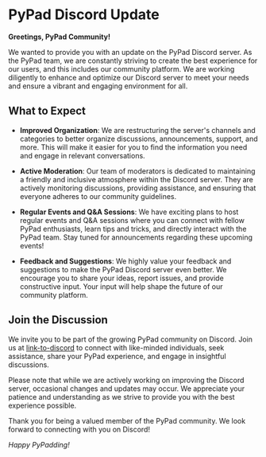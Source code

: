 # PyPad Discord Update

**Greetings, PyPad Community!**

We wanted to provide you with an update on the PyPad Discord server. As the PyPad team, we are constantly striving to create the best experience for our users, and this includes our community platform. We are working diligently to enhance and optimize our Discord server to meet your needs and ensure a vibrant and engaging environment for all.

## What to Expect

- **Improved Organization**: We are restructuring the server's channels and categories to better organize discussions, announcements, support, and more. This will make it easier for you to find the information you need and engage in relevant conversations.

- **Active Moderation**: Our team of moderators is dedicated to maintaining a friendly and inclusive atmosphere within the Discord server. They are actively monitoring discussions, providing assistance, and ensuring that everyone adheres to our community guidelines.

- **Regular Events and Q&A Sessions**: We have exciting plans to host regular events and Q&A sessions where you can connect with fellow PyPad enthusiasts, learn tips and tricks, and directly interact with the PyPad team. Stay tuned for announcements regarding these upcoming events!

- **Feedback and Suggestions**: We highly value your feedback and suggestions to make the PyPad Discord server even better. We encourage you to share your ideas, report issues, and provide constructive input. Your input will help shape the future of our community platform.

## Join the Discussion

We invite you to be part of the growing PyPad community on Discord. Join us at [link-to-discord](link-to-discord) to connect with like-minded individuals, seek assistance, share your PyPad experience, and engage in insightful discussions.

Please note that while we are actively working on improving the Discord server, occasional changes and updates may occur. We appreciate your patience and understanding as we strive to provide you with the best experience possible.

Thank you for being a valued member of the PyPad community. We look forward to connecting with you on Discord!

*Happy PyPadding!*
